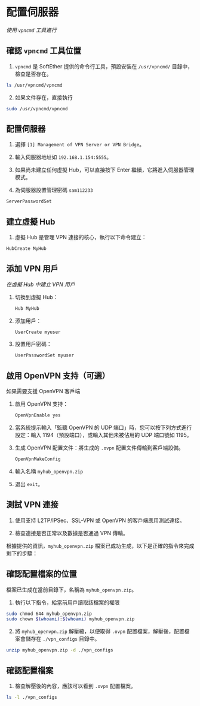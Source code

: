 # 配置伺服器

_使用 `vpncmd` 工具進行_



## 確認 `vpncmd` 工具位置

1. `vpncmd` 是 SoftEther 提供的命令行工具，預設安裝在 `/usr/vpncmd/` 目錄中，檢查是否存在。
```bash
ls /usr/vpncmd/vpncmd
```

2. 如果文件存在，直接執行
```bash
sudo /usr/vpncmd/vpncmd
```

## 配置伺服器

1. 選擇 `[1] Management of VPN Server or VPN Bridge`。

2. 輸入伺服器地址如 `192.168.1.154:5555`。

3. 如果尚未建立任何虛擬 Hub，可以直接按下 Enter 繼續，它將進入伺服器管理模式。

4. 為伺服器設置管理密碼 `sam112233`
```bash
ServerPasswordSet
```

## 建立虛擬 Hub

1. 虛擬 Hub 是管理 VPN 連接的核心，執行以下命令建立：

```bash
HubCreate MyHub
```

## 添加 VPN 用戶

_在虛擬 Hub 中建立 VPN 用戶_

1. 切換到虛擬 Hub：
   ```bash
   Hub MyHub
   ```
2. 添加用戶：
   ```bash
   UserCreate myuser
   ```
3. 設置用戶密碼：
   ```bash
   UserPasswordSet myuser
   ```



## 啟用 OpenVPN 支持（可選）
如果需要支援 OpenVPN 客戶端

1. 啟用 OpenVPN 支持：
   ```bash
   OpenVpnEnable yes
   ```

2. 當系統提示輸入「監聽 OpenVPN 的 UDP 端口」時，您可以按下列方式進行設定：輸入 1194（預設端口），或輸入其他未被佔用的 UDP 端口號如 1195。

3. 生成 OpenVPN 配置文件：將生成的 `.ovpn` 配置文件傳輸到客戶端設備。
   ```bash
   OpenVpnMakeConfig
   ```

4. 輸入名稱 `myhub_openvpn.zip`

5. 退出 `exit`。


## 測試 VPN 連接

1. 使用支持 L2TP/IPSec、SSL-VPN 或 OpenVPN 的客戶端應用測試連接。

2. 檢查連接是否正常以及數據是否通過 VPN 傳輸。

根據提供的資訊，`myhub_openvpn.zip` 檔案已成功生成，以下是正確的指令來完成剩下的步驟：



## 確認配置檔案的位置

檔案已生成在當前目錄下，名稱為 `myhub_openvpn.zip`。

1. 執行以下指令，給當前用戶讀取該檔案的權限

```bash
sudo chmod 644 myhub_openvpn.zip
sudo chown $(whoami):$(whoami) myhub_openvpn.zip
```

2. 將 `myhub_openvpn.zip` 解壓縮，以便取得 `.ovpn` 配置檔案，解壓後，配置檔案會儲存在 `./vpn_configs` 目錄中。

```bash
unzip myhub_openvpn.zip -d ./vpn_configs
```



## 確認配置檔案

1. 檢查解壓後的內容，應該可以看到 `.ovpn` 配置檔案。
```bash
ls -l ./vpn_configs
```



